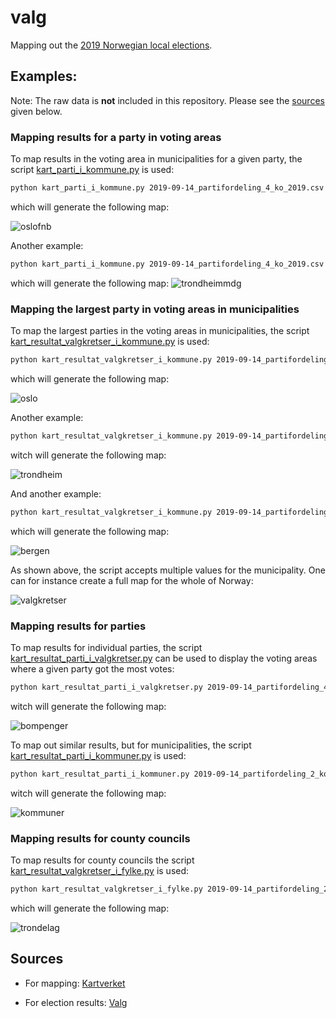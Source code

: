 # valg

Mapping out the [2019 Norwegian local elections](https://en.wikipedia.org/wiki/2019_Norwegian_local_elections).

## Examples:

Note: The raw data is **not** included in this repository.
Please see the [sources](#sources) given below.


### Mapping results for a party in voting areas

To map results in the voting area in municipalities for a given party, the
script [kart_parti_i_kommune.py](kart_parti_i_kommune.py) is used:

```bash
python kart_parti_i_kommune.py 2019-09-14_partifordeling_4_ko_2019.csv "Folkeaksjonen Nei til mer bompenger" 0301
```
which will generate the following map:

![oslofnb](/examples/oslofnb.png)

Another example:

```bash
python kart_parti_i_kommune.py 2019-09-14_partifordeling_4_ko_2019.csv "Miljøpartiet De Grønne" 5001
```

which will generate the following map:
![trondheimmdg](/examples/trondheimmdg.png)


### Mapping the largest party in voting areas in municipalities

To map the largest parties in the voting areas in municipalities, the script
[kart_resultat_valgkretser_i_kommune.py](kart_resultat_valgkretser_i_kommune.py) is used:


```bash
python kart_resultat_valgkretser_i_kommune.py 2019-09-14_partifordeling_4_ko_2019.csv 0301
```
which will generate the following map:

![oslo](/examples/oslo.png)


Another example:

```bash
python kart_resultat_valgkretser_i_kommune.py 2019-09-14_partifordeling_4_ko_2019.csv 5001
```

witch will generate the following map:

![trondheim](/examples/trondheim.png)

And another example:

```bash
python kart_resultat_valgkretser_i_kommune.py 2019-09-14_partifordeling_4_ko_2019.csv 4601 4627 4630
```
which will generate the following map:

![bergen](/examples/bergen.png)

As shown above, the script accepts multiple values for the municipality. One can
for instance create a full map for the whole of Norway:

![valgkretser](/examples/map-partier-valgkretser.png)


### Mapping results for parties

To map results for individual parties, the script
[kart_resultat_parti_i_valgkretser.py](kart_resultat_parti_i_valgkretser.py) can be
used to display the voting areas where a given party got the most votes:

```bash
python kart_resultat_parti_i_valgkretser.py 2019-09-14_partifordeling_4_ko_2019.csv "Folkeaksjonen Nei til mer bompenger" "Fremskrittspartiet"
```
witch will generate the following map:

![bompenger](/examples/bom.png)

To map out similar results, but for municipalities, the script
[kart_resultat_parti_i_kommuner.py](kart_resultat_parti_i_kommuner.py) is used:

```bash
python kart_resultat_parti_i_kommuner.py 2019-09-14_partifordeling_2_ko_2019.csv Arbeiderpartiet Høyre Senterpartiet
```
witch will generate the following map:

![kommuner](/examples/map-partier-kommuner.png)


### Mapping results for county councils

To map results for county councils the script
[kart_resultat_valgkretser_i_fylke.py](kart_resultat_valgkretser_i_fylke.py) is used: 

```bash
python kart_resultat_valgkretser_i_fylke.py 2019-09-14_partifordeling_2_ko_2019.csv 50
```

which will generate the following map:

![trondelag](/examples/trondelag.png)


## Sources

- For mapping: [Kartverket](https://kartkatalog.geonorge.no/metadata/kartverket/valgkretser/885225ca-a29f-4b22-95be-f886db66e4bb)

- For election results: [Valg](https://valgresultat.no/eksport-av-valgresultater?type=ko&year=2019)
